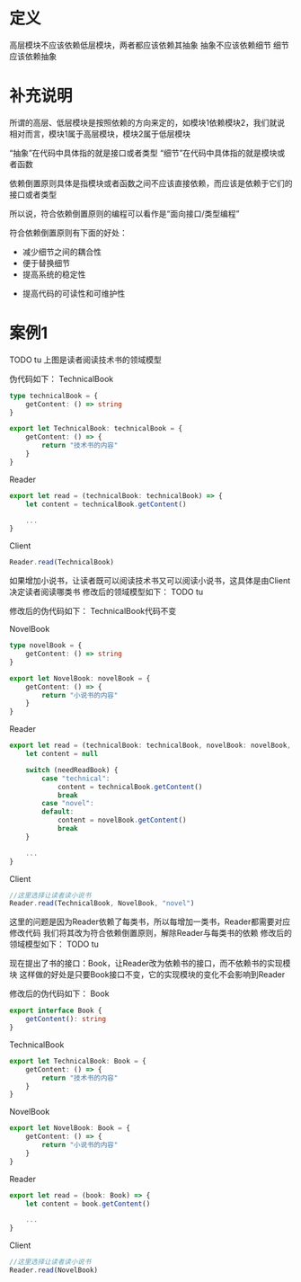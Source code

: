 # 定义

高层模块不应该依赖低层模块，两者都应该依赖其抽象
抽象不应该依赖细节
细节应该依赖抽象


# 补充说明

<!-- 如何分辨高层模块、低层模块？ -->
所谓的高层、低层模块是按照依赖的方向来定的，如模块1依赖模块2，我们就说相对而言，模块1属于高层模块，模块2属于低层模块


<!-- “抽象”在函数式编程的代码中指的就是接口或者类型
“细节”在函数式编程的代码中指的就是模块或者函数 -->

“抽象”在代码中具体指的就是接口或者类型
“细节”在代码中具体指的就是模块或者函数

依赖倒置原则具体是指模块或者函数之间不应该直接依赖，而应该是依赖于它们的接口或者类型

所以说，符合依赖倒置原则的编程可以看作是“面向接口/类型编程”


符合依赖倒置原则有下面的好处：
- 减少细节之间的耦合性
- 便于替换细节
- 提高系统的稳定性
<!-- - 降低并行开发细节时引起的风险 -->
- 提高代码的可读性和可维护性



# 案例1

TODO tu
上图是读者阅读技术书的领域模型

伪代码如下：
TechnicalBook
```ts
type technicalBook = {
    getContent: () => string
}

export let TechnicalBook: technicalBook = {
    getContent: () => {
        return "技术书的内容"
    }
}
```
Reader
```ts
export let read = (technicalBook: technicalBook) => {
    let content = technicalBook.getContent()

    ...
}
```
Client
```ts
Reader.read(TechnicalBook)
```

如果增加小说书，让读者既可以阅读技术书又可以阅读小说书，这具体是由Client决定读者阅读哪类书
修改后的领域模型如下：
TODO tu

修改后的伪代码如下：
TechnicalBook代码不变

NovelBook
```ts
type novelBook = {
    getContent: () => string
}

export let NovelBook: novelBook = {
    getContent: () => {
        return "小说书的内容"
    }
}
```
Reader
```ts
export let read = (technicalBook: technicalBook, novelBook: novelBook, needReadBook: string) => {
    let content = null

    switch (needReadBook) {
        case "technical":
            content = technicalBook.getContent()
            break
        case "novel":
        default:
            content = novelBook.getContent()
            break
    }

    ...
}
```
Client
```ts
//这里选择让读者读小说书
Reader.read(TechnicalBook, NovelBook, "novel")
```

这里的问题是因为Reader依赖了每类书，所以每增加一类书，Reader都需要对应修改代码
我们将其改为符合依赖倒置原则，解除Reader与每类书的依赖
修改后的领域模型如下：
TODO tu

现在提出了书的接口：Book，让Reader改为依赖书的接口，而不依赖书的实现模块
这样做的好处是只要Book接口不变，它的实现模块的变化不会影响到Reader


修改后的伪代码如下：
Book
```ts
export interface Book {
    getContent(): string
}
```
TechnicalBook
```ts
export let TechnicalBook: Book = {
    getContent: () => {
        return "技术书的内容"
    }
}
```
NovelBook
```ts
export let NovelBook: Book = {
    getContent: () => {
        return "小说书的内容"
    }
}
```
Reader
```ts
export let read = (book: Book) => {
    let content = book.getContent()

    ...
}
```
Client
```ts
//这里选择让读者读小说书
Reader.read(NovelBook)
```